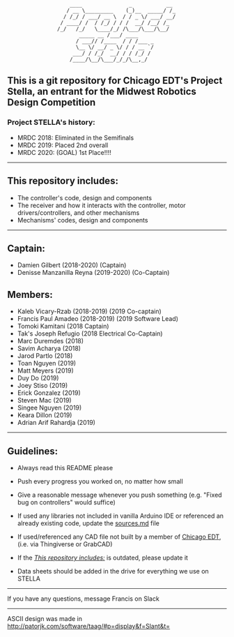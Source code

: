 	 				    ____               _           __ 
	 				   / __ \_________    (_)__  _____/ /_
	 				  / /_/ / ___/ __ \  / / _ \/ ___/ __/      
					 / ____/ /  / /_/ / / /  __/ /__/ /_      
					/_/   /_/   \____/_/ /\___/\___/\__/  
					       _____ __ /___/ ____            
					      / ___// /____  / / /___ _       
					      \__ \/ __/ _ \/ / / __ `/       
					     ___/ / /_/  __/ / / /_/ /        
					    /____/\__/\___/_/_/\__,_/         


## This is a git repository for Chicago EDT's Project Stella, an entrant for the Midwest Robotics Design Competition
### Project STELLA's history:
* MRDC 2018: Eliminated in the Semifinals
* MRDC 2019: Placed 2nd overall
* MRDC 2020: (GOAL) 1st Place!!!!
_______________________________________________________________________________________________________________________________
## This repository includes:
* The controller's code, design and components
* The receiver and how it interacts with the controller, motor drivers/controllers, and other mechanisms
* Mechanisms' codes, design and components
_______________________________________________________________________________________________________________________________
## Captain:
* Damien Gilbert (2018-2020) (Captain)
* Denisse Manzanilla Reyna (2019-2020) (Co-Captain)

## Members:
* Kaleb Vicary-Rzab (2018-2019) (2019 Co-captain)
* Francis Paul Amadeo (2018-2019) (2019 Software Lead)
* Tomoki Kamitani (2018 Captain)
* Tak's Joseph Refugio (2018 Electrical Co-Captain)
* Marc Duremdes (2018)
* Savim Acharya (2018)
* Jarod Partlo (2018) 
* Toan Nguyen (2019)
* Matt Meyers (2019)
* Duy Do (2019)
* Joey Stiso (2019)
* Erick Gonzalez (2019)
* Steven Mac (2019)
* Singee Nguyen (2019)
* Keara Dillon (2019)
* Adrian Arif Rahardja (2019)
 
_______________________________________________________________________________________________________________________________
## Guidelines:

* Always read this README please

* Push every progress you worked on, no matter how small

* Give a reasonable message whenever you push something (e.g. "Fixed bug on controllers" would suffice)

* If used any libraries not included in vanilla Arduino IDE or referenced an already existing code, update the [sources.md](sources.md) file

* If used/referenced any CAD file not built by a member of [Chicago EDT](https://chicagoedt.org), (i.e. via Thingiverse or GrabCAD) 
 
* If the [*This repository includes:*](README.md#this-repository-includes) is outdated, please update it

* Data sheets should be added in the drive for everything we use on STELLA
_______________________________________________________________________________________________________________________________
If you have any questions, message Francis on Slack
_______________________________________________________________________________________________________________________________
ASCII design was made in http://patorjk.com/software/taag/#p=display&f=Slant&t=
